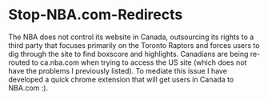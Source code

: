 # Stop-NBA.com-Redirects

The NBA does not control its website in Canada, outsourcing its rights to a third party that focuses primarily on the Toronto Raptors and forces users to dig through the site to find boxscore and highlights. Canadians are being re-routed to ca.nba.com when trying to access the US site (which does not have the problems I previously listed). To mediate this issue I have developed a quick chrome extension that will get users in Canada to NBA.com :).
